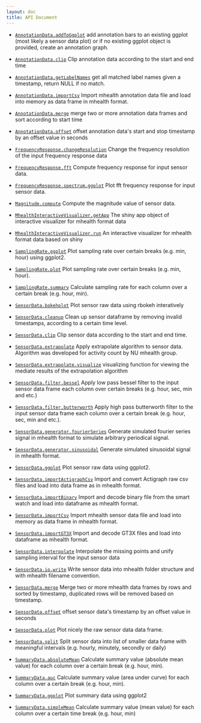 ```yaml
---
layout: doc
title: API Document
---
```


 * [`AnnotationData.addToGgplot`](AnnotationData.addToGgplot.html) add annotation bars to an existing ggplot (most likely a sensor data plot) or if no existing ggplot object is provided, create an annotation graph.

 * [`AnnotationData.clip`](AnnotationData.clip.html) Clip annotation data according to the start and end time

 * [`AnnotationData.getLabelNames`](AnnotationData.getLabelNames.html) get all matched label names given a timestamp, return NULL if no match.

 * [`AnnotationData.importCsv`](AnnotationData.importCsv.html) Import mhealth annotation data file and load into memory as data frame in mhealth format.

 * [`AnnotationData.merge`](AnnotationData.merge.html) merge two or more annotation data frames and sort according to start time

 * [`AnnotationData.offset`](AnnotationData.offset.html) offset annotation data's start and stop timestamp by an offset value in seconds

 * [`FrequencyResponse.changeResolution`](FrequencyResponse.changeResolution.html) Change the frequency resolution of the input frequency response data

 * [`FrequencyResponse.fft`](FrequencyResponse.fft.html) Compute frequency response for input sensor data.

 * [`FrequencyResponse.spectrum.ggplot`](FrequencyResponse.spectrum.ggplot.html) Plot fft frequency response for input sensor data.

 * [`Magnitude.compute`](Magnitude.compute.html) Compute the magnitude value of sensor data.

 * [`MhealthInteractiveVisualizer.getApp`](MhealthInteractiveVisualizer.getApp.html) The shiny app object of interactive visualizer for mhealth format data

 * [`MhealthInteractiveVisualizer.run`](MhealthInteractiveVisualizer.run.html) An interactive visualizer for mhealth format data based on shiny

 * [`SamplingRate.ggplot`](SamplingRate.ggplot.html) Plot sampling rate over certain breaks (e.g. min, hour) using ggplot2.

 * [`SamplingRate.plot`](SamplingRate.plot.html) Plot sampling rate over certain breaks (e.g. min, hour).

 * [`SamplingRate.summary`](SamplingRate.summary.html) Calculate sampling rate for each column over a certain break (e.g. hour, min).

 * [`SensorData.bokehplot`](SensorData.bokehplot.html) Plot sensor raw data using rbokeh interatively

 * [`SensorData.cleanup`](SensorData.cleanup.html) Clean up sensor dataframe by removing invalid timestamps, according to a certain time level.

 * [`SensorData.clip`](SensorData.clip.html) Clip sensor data according to the start and end time.

 * [`SensorData.extrapolate`](SensorData.extrapolate.html) Apply extrapolate algorithm to sensor data. Algorithm was developed for activity count by NU mhealth group.

 * [`SensorData.extrapolate.visualize`](SensorData.extrapolate.visualize.html) visualizing function for viewing the mediate results of the extrapolation algorithm

 * [`SensorData.filter.bessel`](SensorData.filter.bessel.html) Apply low pass bessel filter to the input sensor data frame each column over certain breaks (e.g. hour, sec, min and etc.)

 * [`SensorData.filter.butterworth`](SensorData.filter.butterworth.html) Apply high pass butterworth filter to the input sensor data frame each column over a certain break (e.g. hour, sec, min and etc.).

 * [`SensorData.generator.fourierSeries`](SensorData.generator.fourierSeries.html) Generate simulated fourier series signal in mhealth format to simulate arbitrary periodical signal.

 * [`SensorData.generator.sinusoidal`](SensorData.generator.sinusoidal.html) Generate simulated sinusoidal signal in mhealth format.

 * [`SensorData.ggplot`](SensorData.ggplot.html) Plot sensor raw data using ggplot2.

 * [`SensorData.importActigraphCsv`](SensorData.importActigraphCsv.html) Import and convert Actigraph raw csv files and load into data frame as in mhealth format.

 * [`SensorData.importBinary`](SensorData.importBinary.html) Import and decode binary file from the smart watch and load into dataframe as mhealth format.

 * [`SensorData.importCsv`](SensorData.importCsv.html) Import mhealth sensor data file and load into memory as data frame in mhealth format.

 * [`SensorData.importGT3X`](SensorData.importGT3X.html) Import and decode GT3X files and load into dataframe as mhealth format.

 * [`SensorData.interpolate`](SensorData.interpolate.html) Interpolate the missing points and unify sampling interval for the input sensor data

 * [`SensorData.io.write`](SensorData.io.write.html) Write sensor data into mhealth folder structure and with mhealth filename convention.

 * [`SensorData.merge`](SensorData.merge.html) Merge two or more mhealth data frames by rows and sorted by timestamp, duplicated rows will be removed based on timestamp.

 * [`SensorData.offset`](SensorData.offset.html) offset sensor data's timestamp by an offset value in seconds

 * [`SensorData.plot`](SensorData.plot.html) Plot nicely the raw sensor data data frame.

 * [`SensorData.split`](SensorData.split.html) Split sensor data into list of smaller data frame with meaningful intervals (e.g. hourly, minutely, secondly or daily)

 * [`SummaryData.absoluteMean`](SummaryData.absoluteMean.html) Calculate summary value (absolute mean value) for each column over a certain break (e.g. hour, min).

 * [`SummaryData.auc`](SummaryData.auc.html) Calculate summary value (area under curve) for each column over a certain break (e.g. hour, min).

 * [`SummaryData.ggplot`](SummaryData.ggplot.html) Plot summary data using ggplot2

 * [`SummaryData.simpleMean`](SummaryData.simpleMean.html) Calculate summary value (mean value) for each column over a certain time break (e.g. hour, min)

